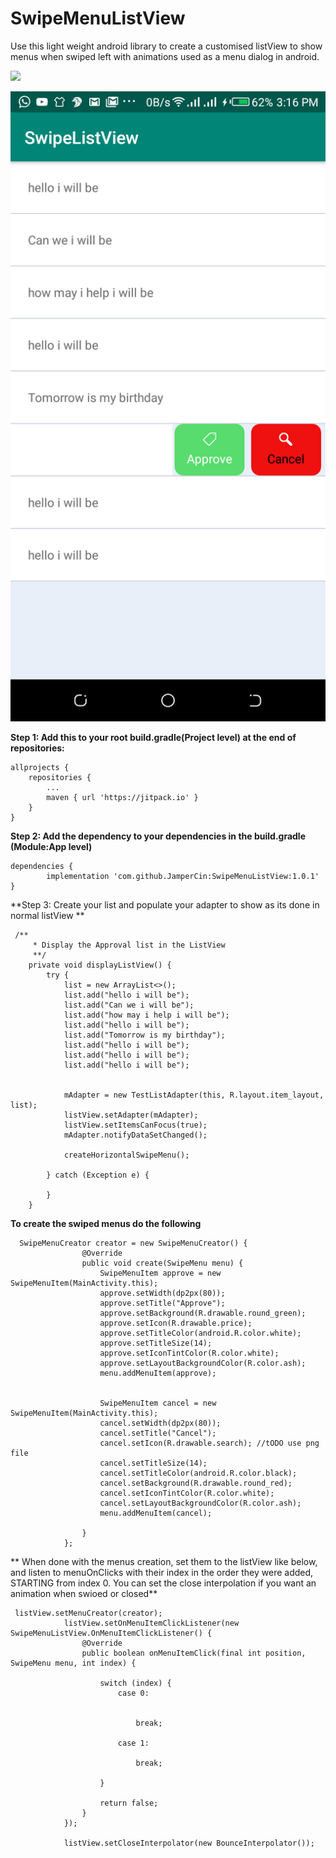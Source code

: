 # SwipeMenuListView
Use this light weight android library to create a customised listView to show menus when swiped left with animations used as a menu dialog in android.

[![](https://jitpack.io/v/JamperCin/SwipeMenuListView.svg)](https://jitpack.io/#JamperCin/SwipeMenuListView)

![alt text](https://github.com/JamperCin/SwipeMenuListView/blob/master/sample_ic.png)

**Step 1: Add this to your root build.gradle(Project level) at the end of repositories:**

	allprojects {
		repositories {
			...
			maven { url 'https://jitpack.io' }
		}
	}
  
  **Step 2: Add the dependency to your dependencies in the build.gradle (Module:App level)**

	dependencies {
	        implementation 'com.github.JamperCin:SwipeMenuListView:1.0.1'
	}
  
 

**Step 3: Create your list and populate your adapter to show as its done in normal listView **
```
 /**
     * Display the Approval list in the ListView
     **/
    private void displayListView() {
        try {
            list = new ArrayList<>();
            list.add("hello i will be");
            list.add("Can we i will be");
            list.add("how may i help i will be");
            list.add("hello i will be");
            list.add("Tomorrow is my birthday");
            list.add("hello i will be");
            list.add("hello i will be");
            list.add("hello i will be");


            mAdapter = new TestListAdapter(this, R.layout.item_layout, list);
            listView.setAdapter(mAdapter);
            listView.setItemsCanFocus(true);
            mAdapter.notifyDataSetChanged();

            createHorizontalSwipeMenu();

        } catch (Exception e) {

        }
    }

```

**To create the swiped menus do the following**
```
  SwipeMenuCreator creator = new SwipeMenuCreator() {
                @Override
                public void create(SwipeMenu menu) {
                    SwipeMenuItem approve = new SwipeMenuItem(MainActivity.this);
                    approve.setWidth(dp2px(80));
                    approve.setTitle("Approve");
                    approve.setBackground(R.drawable.round_green);
                    approve.setIcon(R.drawable.price);
                    approve.setTitleColor(android.R.color.white);
                    approve.setTitleSize(14);
                    approve.setIconTintColor(R.color.white);
                    approve.setLayoutBackgroundColor(R.color.ash);
                    menu.addMenuItem(approve);


                    SwipeMenuItem cancel = new SwipeMenuItem(MainActivity.this);
                    cancel.setWidth(dp2px(80));
                    cancel.setTitle("Cancel");
                    cancel.setIcon(R.drawable.search); //tODO use png file
                    cancel.setTitleSize(14);
                    cancel.setTitleColor(android.R.color.black);
                    cancel.setBackground(R.drawable.round_red);
                    cancel.setIconTintColor(R.color.white);
                    cancel.setLayoutBackgroundColor(R.color.ash);
                    menu.addMenuItem(cancel);

                }
            };

```

** When done with the menus creation, set them to the listView like below, and listen to menuOnClicks with their index in the order they were added, STARTING from index 0. You can set the close interpolation if you want an animation when swioed or closed**
```
 listView.setMenuCreator(creator);
            listView.setOnMenuItemClickListener(new SwipeMenuListView.OnMenuItemClickListener() {
                @Override
                public boolean onMenuItemClick(final int position, SwipeMenu menu, int index) {

                    switch (index) {
                        case 0:


                            break;

                        case 1:

                            break;

                    }

                    return false;
                }
            });

            listView.setCloseInterpolator(new BounceInterpolator());
```
